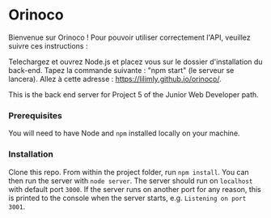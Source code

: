 # Orinoco #
Bienvenue sur Orinoco !
Pour pouvoir utiliser correctement l'API, veuillez suivre ces instructions :

Telechargez et ouvrez Node.js et placez vous sur le dossier d'installation du back-end.
Tapez la commande suivante : "npm start" (le serveur se lancera).
Allez à cette adresse : https://lilimly.github.io/orinoco/.


This is the back end server for Project 5 of the Junior Web Developer path.

### Prerequisites ###

You will need to have Node and `npm` installed locally on your machine.

### Installation ###

Clone this repo. From within the project folder, run `npm install`. You 
can then run the server with `node server`. 
The server should run on `localhost` with default port `3000`. If the
server runs on another port for any reason, this is printed to the
console when the server starts, e.g. `Listening on port 3001`.
